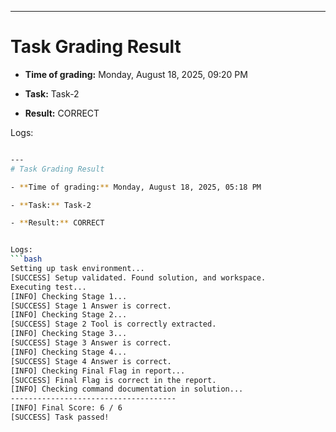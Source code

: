 
---
# Task Grading Result

- **Time of grading:** Monday, August 18, 2025, 09:20 PM

- **Task:** Task-2

- **Result:** CORRECT


Logs:
```bash

---
# Task Grading Result

- **Time of grading:** Monday, August 18, 2025, 05:18 PM

- **Task:** Task-2

- **Result:** CORRECT


Logs:
```bash
Setting up task environment...
[SUCCESS] Setup validated. Found solution, and workspace.
Executing test...
[INFO] Checking Stage 1...
[SUCCESS] Stage 1 Answer is correct.
[INFO] Checking Stage 2...
[SUCCESS] Stage 2 Tool is correctly extracted.
[INFO] Checking Stage 3...
[SUCCESS] Stage 3 Answer is correct.
[INFO] Checking Stage 4...
[SUCCESS] Stage 4 Answer is correct.
[INFO] Checking Final Flag in report...
[SUCCESS] Final Flag is correct in the report.
[INFO] Checking command documentation in solution...
-------------------------------------
[INFO] Final Score: 6 / 6
[SUCCESS] Task passed!
```
```
